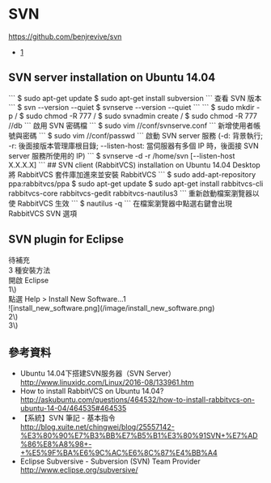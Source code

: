 # SVN
https://github.com/benjrevive/svn  
*  [1](#svn-plugin-for-eclipse)  
  
<h2 id=""> SVN server installation on Ubuntu 14.04</h2>
```
$ sudo apt-get update
$ sudo apt-get install subversion
```
查看 SVN 版本
```
$ svn --version --quiet
$ svnserve --version --quiet
```
```
$ sudo mkdir -p <SVN repo root>/<repo name>
$ sudo chmod -R 777 <SVN repo root>/<repo name>
$ sudo svnadmin create <SVN repo root>/<repo name>
$ sudo chmod -R 777 <SVN repo root>/<repo name>/db
```
啟用 SVN 密碼檔
```
$ sudo vim <SVN repo root>/<repo name>/conf/svnserve.conf
```
新增使用者帳號與密碼
```
$ sudo vim <SVN repo root>/<repo name>/conf/passwd 
```
啟動 SVN server 服務 (-d: 背景執行; -r: 後面接版本管理庫根目錄; --listen-host: 當伺服器有多個 IP 時，後面接 SVN server 服務所使用的 IP)
```
$ svnserve -d -r /home/svn [--listen-host X.X.X.X]
```
## SVN client (RabbitVCS) installation on Ubuntu 14.04 Desktop
將 RabbitVCS 套件庫加進來並安裝 RabbitVCS
```
$ sudo add-apt-repository ppa:rabbitvcs/ppa
$ sudo apt-get update
$ sudo apt-get install rabbitvcs-cli rabbitvcs-core rabbitvcs-gedit rabbitvcs-nautilus3
```
重新啟動檔案瀏覽器以使 RabbitVCS 生效
```
$ nautilus -q
```  
在檔案瀏覽器中點選右鍵會出現 RabbitVCS SVN 選項  

<h2 id="svn-plugin-for-eclipse">SVN plugin for Eclipse</h2>
待補充<br />
3 種安裝方法<br />
開啟 Eclipse<br />
1\)<br />
點選 Help > Install New Software...1<br />
![install_new_software.png](/image/install_new_software.png)<br />
2\)<br />
3\)<br />
  
## 參考資料
* Ubuntu 14.04下搭建SVN服务器（SVN Server） http://www.linuxidc.com/Linux/2016-08/133961.htm
* How to install RabbitVCS on Ubuntu 14.04? http://askubuntu.com/questions/464532/how-to-install-rabbitvcs-on-ubuntu-14-04/464535#464535
* 【系統】SVN 筆記 - 基本指令 http://blog.xuite.net/chingwei/blog/25557142-%E3%80%90%E7%B3%BB%E7%B5%B1%E3%80%91SVN+%E7%AD%86%E8%A8%98+-+%E5%9F%BA%E6%9C%AC%E6%8C%87%E4%BB%A4
* Eclipse Subversive - Subversion (SVN) Team Provider http://www.eclipse.org/subversive/
